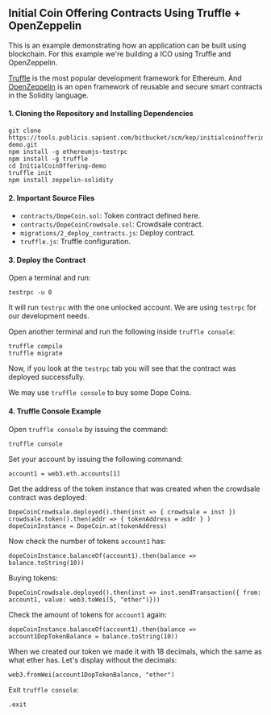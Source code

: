 ## Initial Coin Offering Contracts Using Truffle + OpenZeppelin

This is an example demonstrating how an application can be built using blockchain.
For this example we're building a ICO using Truffle and OpenZeppelin.

[Truffle](http://truffleframework.com/) is the most popular development framework for Ethereum.
And [OpenZeppelin](https://openzeppelin.org/) is an open framework of reusable and secure smart contracts in the Solidity language.

#### 1. Cloning the Repository and Installing Dependencies

```
git clone https://tools.publicis.sapient.com/bitbucket/scm/kep/initialcoinoffering-demo.git
npm install -g ethereumjs-testrpc
npm install -g truffle
cd InitialCoinOffering-demo
truffle init
npm install zeppelin-solidity
```

#### 2. Important Source Files

- `contracts/DopeCoin.sol`: Token contract defined here.
- `contracts/DopeCoinCrowdsale.sol`: Crowdsale contract.
- `migrations/2_deploy_contracts.js`: Deploy contract.
- `truffle.js`: Truffle configuration.

#### 3. Deploy the Contract

Open a terminal and run:
```
testrpc -u 0
```
It will run `testrpc` with the one unlocked account. We are using `testrpc` for our development needs.

Open another terminal and run the following inside `truffle console`:
```
truffle compile
truffle migrate
```

Now, if you look at the `testrpc` tab you will see that the contract was deployed successfully.

We may use `truffle console` to buy some Dope Coins.

#### 4. Truffle Console Example

Open `truffle console` by issuing the command:
```
truffle console
```

Set your account by issuing the following command:
```
account1 = web3.eth.accounts[1]
```

Get the address of the token instance that was created when the crowdsale contract was deployed:
```
DopeCoinCrowdsale.deployed().then(inst => { crowdsale = inst })
crowdsale.token().then(addr => { tokenAddress = addr } )
dopeCoinInstance = DopeCoin.at(tokenAddress)
```

Now check the number of tokens `account1` has:
```
dopeCoinInstance.balanceOf(account1).then(balance => balance.toString(10))
```

Buying tokens:
```
DopeCoinCrowdsale.deployed().then(inst => inst.sendTransaction({ from: account1, value: web3.toWei(5, "ether")}))
```

Check the amount of tokens for `account1` again:
```
dopeCoinInstance.balanceOf(account1).then(balance => account1DopTokenBalance = balance.toString(10))
```

When we created our token we made it with 18 decimals, which the same as what ether has.
Let's display without the decimals:
```
web3.fromWei(account1DopTokenBalance, "ether")
```

Exit `truffle console`:
```
.exit
```
